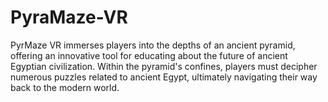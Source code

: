 # PyraMaze-VR
PyrMaze VR immerses players into the depths of an ancient pyramid, offering an innovative tool for educating about the future of ancient Egyptian civilization. Within the pyramid's confines, players must decipher numerous puzzles related to ancient Egypt, ultimately navigating their way back to the modern world.
